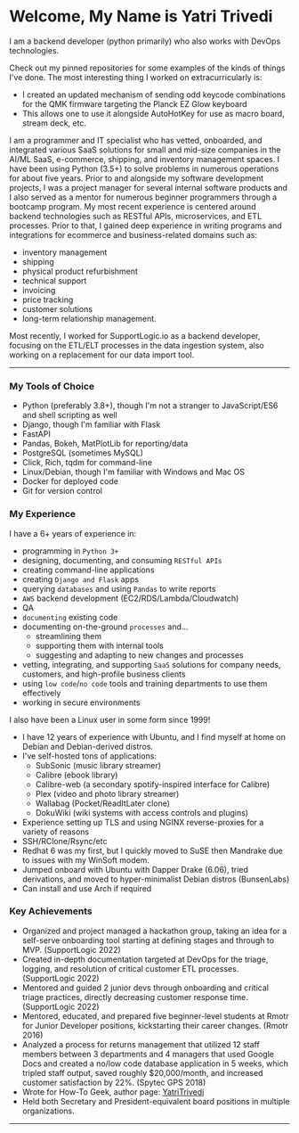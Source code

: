 # Welcome, My Name is Yatri Trivedi

I am a backend developer (python primarily) who also works with DevOps technologies.

Check out my pinned repositories for some examples of the kinds of things I've done. The most interesting thing I worked on extracurricularly is:
* I created an updated mechanism of sending odd keycode combinations for the QMK firmware targeting the Planck EZ Glow keyboard
* This allows one to use it alongside AutoHotKey for use as macro board, stream deck, etc.

I am a programmer and IT specialist who has vetted, onboarded, and integrated various SaaS solutions for small and mid-size companies in the AI/ML SaaS, e-commerce, shipping, and inventory management spaces. I have been using Python (3.5+) to solve problems in numerous operations for about five years. Prior to and alongside my software development projects, I was a project manager for several internal software products and I also served as a mentor for numerous beginner programmers through a bootcamp program. My most recent experience is centered around backend technologies such as RESTful APIs, microservices, and ETL processes. Prior to that, I gained deep experience in writing programs and integrations for ecommerce and business-related domains such as:
* inventory management
* shipping
* physical product refurbishment
* technical support
* invoicing
* price tracking
* customer solutions
* long-term relationship management.

Most recently, I worked for SupportLogic.io as a backend developer, focusing on the ETL/ELT processes in the data ingestion system, also working on a replacement for our data import tool.

---

### My Tools of Choice

* Python (preferably 3.8+), though I'm not a stranger to JavaScript/ES6 and shell scripting as well
* Django, though I'm familiar with Flask
* FastAPI
* Pandas, Bokeh, MatPlotLib for reporting/data
* PostgreSQL (sometimes MySQL)
* Click, Rich, tqdm for command-line
* Linux/Debian, though I'm familiar with Windows and Mac OS
* Docker for deployed code
* Git for version control

### My Experience

I have a 6+ years of experience in:
* programming in `Python 3+`
* designing, documenting, and consuming `RESTful APIs`
* creating command-line applications
* creating `Django and Flask` apps
* querying `databases` and using `Pandas` to write reports
* `AWS` backend development (EC2/RDS/Lambda/Cloudwatch)
* QA
* `documenting` existing code
* documenting on-the-ground `processes` and...
  * streamlining them
  * supporting them with internal tools
  * suggesting and adapting to new changes and processes
* vetting, integrating, and supporting `SaaS` solutions for company needs, customers, and high-profile business clients
* using `low code`/`no code` tools and training departments to use them effectively
* working in secure environments

I also have been a Linux user in some form since 1999!
* I have 12 years of experience with Ubuntu, and I find myself at home on Debian and Debian-derived distros.
* I've self-hosted tons of applications:
  * SubSonic (music library streamer)
  * Calibre (ebook library)
  * Calibre-web (a secondary spotify-inspired interface for Calibre)
  * Plex (video and photo library streamer)
  * Wallabag (Pocket/ReadItLater clone)
  * DokuWiki (wiki systems with access controls and plugins)
* Experience setting up TLS and using NGINX reverse-proxies for a variety of reasons
* SSH/RClone/Rsync/etc
* Redhat 6 was my first, but I quickly moved to SuSE then Mandrake due to issues with my WinSoft modem.
* Jumped onboard with Ubuntu with Dapper Drake (6.06), tried derivations, and moved to hyper-minimalist Debian distros (BunsenLabs)
* Can install and use Arch if required

### Key Achievements

* Organized and project managed a hackathon group, taking an idea for a self-serve onboarding tool starting at defining stages and through to MVP. (SupportLogic 2022)
* Created in-depth documentation targeted at DevOps for the triage, logging, and resolution of critical customer ETL processes. (SupportLogic 2022)
* Mentored and guided 2 junior devs through onboarding and critical triage practices, directly decreasing customer response time. (SupportLogic 2022)
* Mentored, educated, and prepared five beginner-level students at Rmotr for Junior Developer positions, kickstarting their career changes. (Rmotr 2016)
* Analyzed a process for returns management that utilized 12 staff members between 3 departments and 4 managers that used Google Docs and created a no/low code database application in 5 weeks, which tripled staff output, saved roughly $20,000/month, and increased customer satisfaction by 22%. (Spytec GPS 2018)
* Wrote for How-To Geek, author page: [YatriTrivedi](https://www.howtogeek.com/author/yatritrivedi/)
* Held both Secretary and President-equivalent board positions in multiple organizations.

---




<!--
**jivanyatra/jivanyatra** is a ✨ _special_ ✨ repository because its `README.md` (this file) appears on your GitHub profile.

Here are some ideas to get you started:

- 🔭 I’m currently working on ...
- 🌱 I’m currently learning ...
- 👯 I’m looking to collaborate on ...
- 🤔 I’m looking for help with ...
- 💬 Ask me about ...
- 📫 How to reach me: ...
- 😄 Pronouns: ...
- ⚡ Fun fact: ...
-->
